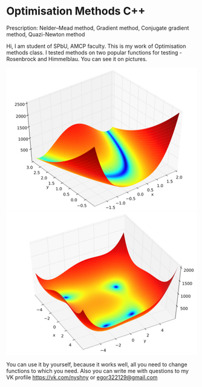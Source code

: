 # Optimisation Methods C++
Prescription: Nelder–Mead method, Gradient method, Conjugate gradient method, Quazi-Newton method

Hi, I am student of SPbU, AMCP faculty. This is my work of Optimisation methods class.
I tested methods on two popular functions for testing - Rosenbrock and Himmelblau. You can see it on pictures.

![Screenshot](1200px-Rosenbrock_function.svg.png) ![Screenshot](1200px-Himmelblau_function.svg.png)

You can use it by yourself, because it works well, all you need to change functions to which you need. 
Also you can write me with questions to my VK profile https://vk.com/nyshny or egor322129@gmail.com


